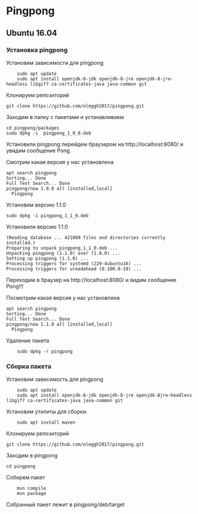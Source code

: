 # Pingpong 


## Ubuntu 16.04

### Установка pingpong

Установим зависимости для pingpong

``` shell
    sudo apt update
    sudo apt install openjdk-8-jdk openjdk-8-jre openjdk-8-jre-headless libgif7 ca-certificates-java java-common git
```

Клонируем репозиторий
``` shell
git clone https://github.com/oleggh2017/pingpong.git
```
Заходим в папку с пакетами и устанавливаем
``` shell
cd pingpong/packages
sudo dpkg -i  pingpong_1_0_0.deb
```
Установили pingpong перейдем браузером на http://localhost:8080/ и увидим сообщение Pong.

Cмотрим какая версия у нас установлена
``` shell
apt search pingpong
Sorting... Done
Full Text Search... Done
pingpong/now 1.0.0 all [installed,local]
  Pingpong
```
Установим версию 1.1.0
``` shell
sudo dpkg -i pingpong_1_1_0.deb
```
Установили версию 1.1.0
``` shell
(Reading database ... 421089 files and directories currently installed.)
Preparing to unpack pingpong_1_1_0.deb ...
Unpacking pingpong (1.1.0) over (1.0.0) ...
Setting up pingpong (1.1.0) ...
Processing triggers for systemd (229-4ubuntu16) ...
Processing triggers for ureadahead (0.100.0-19) ...
```

Переходим в браузер на http://localhost:8080/ и видим сообщение Pong!!!

Посмотрим какая версия у нас установлена
``` shell
apt search pingpong
Sorting... Done
Full Text Search... Done
pingpong/now 1.1.0 all [installed,local]
  Pingpong

```

Удаление пакета
``` shell
    sudo dpkg -r pingpong
```



### Сборка пакета

Установим зависимость для pingpong

``` shell
    sudo apt update
    sudo apt install openjdk-8-jdk openjdk-8-jre openjdk-8jre-headless libgif7 ca-certificates-java java-common git
```

Установим утилиты для сборки.
``` shell
    sudo apt install maven
```


Клонируем репозиторий
``` shell
git clone https://github.com/oleggh2017/pingpong.git
```

Заходим в pingpong

``` shell
cd pingpong
```
Собирем пакет

``` shell
    mvn compile
    mvn package
```

Собранный пакет лежит в pingpong/deb/target